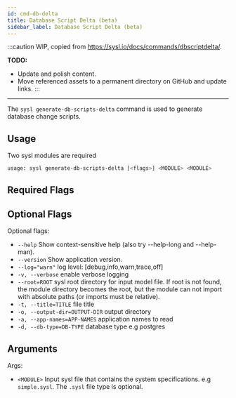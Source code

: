 ```yaml
---
id: cmd-db-delta
title: Database Script Delta (beta)
sidebar_label: Database Script Delta (beta)
---
```


:::caution
WIP, copied from https://sysl.io/docs/commands/dbscriptdelta/.

**TODO:**
* Update and polish content.
* Move referenced assets to a permanent directory on GitHub and update links.
:::

---

The `sysl generate-db-scripts-delta` command is used to generate database change scripts.

## Usage

Two sysl modules are required

```bash
usage: sysl generate-db-scripts-delta [<flags>] <MODULE> <MODULE>
```

## Required Flags

## Optional Flags

Optional flags:

- `--help` Show context-sensitive help (also try --help-long and --help-man).
- `--version` Show application version.
- `--log="warn"` log level: [debug,info,warn,trace,off]
- `-v, --verbose` enable verbose logging
- `--root=ROOT` sysl root directory for input model file. If root is not found, the module directory
  becomes the root, but the module can not import with absolute paths (or imports must be
  relative).
- `-t, --title=TITLE` file title
- `-o, --output-dir=OUTPUT-DIR` output directory
- `-a, --app-names=APP-NAMES` application names to read
- `-d, --db-type=DB-TYPE` database type e.g postgres

## Arguments

Args:

- `<MODULE>` Input sysl file that contains the system specifications. e.g `simple.sysl`. The `.sysl` file type is optional.
